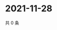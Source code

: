 # 2021-11-28

共 0 条

<!-- BEGIN WEIBO -->
<!-- 最后更新时间 Sun Nov 28 2021 14:16:56 GMT+0800 (China Standard Time) -->

<!-- END WEIBO -->
